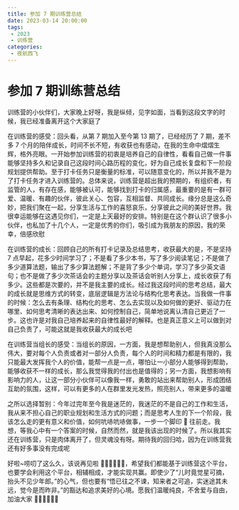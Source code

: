 ```yaml
---
title: 参加 7 期训练营总结
date: 2023-03-14 20:00:00
tags:
 - 2023
 - 训练营
categories:
 - 夜航西飞
---
```

# 参加 7 期训练营总结
训练营的小伙伴们，大家晚上好呀，我是纵倾，见字如面，当看到这段文字的时候，我已经准备离开这个大家庭了

在训练营的感受：回头看，从第 7 期加入至今第 13 期了，已经经历了 7 期，差不多 7 个月的陪伴成长，时间不长不短，有收获也有感动，在我的生命中熠熠生辉，格外亮眼。一开始参加训练营的初衷是培养自己的自律性，看看自己做一件事能够坚持多久和记录自己这段时间心路历程的变化，好为自己成长复盘和下一阶段规划提供帮助。至于打卡任务只是衡量的标准，可以随意变化的，所以并我不是为了打卡任务才进入训练营的。总体来说，训练营是超出我的预期的，有组织者，有监管的人，有存在感，能够被认可，能够找到打卡的归属感，最重要的是有一群可爱、温暖、有趣的伙伴，彼此关心、包容，互相监督、共同成长。缘分总是这么奇妙，把我们聚在一起，分享生活与工作的喜怒哀乐，分享彼此之间的美好世界。我很幸运能够在这遇见你们，一定是上天最好的安排。特别是在这个群认识了很多小伙伴，也私加了十几个人，一定是优秀的你们，吸引成为我朋友的原因，我的荣幸，倍感欣慰

在训练营的成长：回顾自己的所有打卡记录及总结思考，收获最大的是，不是坚持 7 点早起，花多少时间学习了；不是看了多少本书，写了多少阅读笔记；不是做了多少道算法题，输出了多少算法题解；不是背了多少个单词，学习了多少英文语句；也不是做了多少次茶话会的主题分享以及茶话会听别人分享上，成长收获了有多少。这些都是次要的，并不是我主要的成长。经过我这段时间的思考总结，最大的成长就是思维方式的转变，底层逻辑是方法论与结构化思考表达。当我做一件事的时候：怎么去有条理、结构化的思考、怎么去实现以及如何做的更好、驱动力在哪里、如何思考清晰的表达出来、如何控制自己，简单地说离认清自己更近了一步。这也许是对我自己培养起来的自律性最好的解释。也是真正意义上可以做到对自己负责了，可能这就是我收获最大的成长吧

在训练营当组长的感受：当组长的原因，一方面，我是想帮助别人，但我真没那么伟大，要对每个人负责或者对一部分人负责，每个人的时间和精力都是有限的，我只能最大发挥我个人的价值，能帮一点是一点，哪怕让一小部分人能够得到帮助，能够收获不一样的成长，那么我觉得我的付出也是值得的；另一方面，我想影响有影响力的人，让这一部分小伙伴可以像我一样，勇敢的站出来帮助别人，形成团结互助的氛围，这样，可以有更多的人在群里发光发热，照亮别人，带来更多的温暖

之所以选择暂别：今年过完年至今我是迷茫的，我迷茫的不是自己的工作和生活，我从来不担心自己的职业规划和生活方式的问题；而是思考人生的下一个阶段，我该怎么走的更有意义和价值，如何吭哧吭哧做事，一步一个脚印 👣 往前走。我想，等我心中有一个答案的时候，自然而然，就是我该出现的时候了。所以我其实还在训练营，只是肉体离开了，但灵魂没有呀。期待我的回归哈，因为在训练营我还有好多事没有完成呢

好啦~唠叨了这么久，该说再见啦 👋🏻👋🏻👋🏻，希望我们都能基于训练营这个平台，也要学会利用这个平台，相辅相成，才能实现共赢。即使少了“儿时竟觉星可摘，抬头不见少年郎。”的心气，但也要有“悟已往之不谏，知来者之可追，实迷途其未远，觉今是而昨非。”的豁达和追求美好的心境。愿我们温暖纯良，不舍爱与自由，加油大家 💪🏻💪🏻💪🏻
